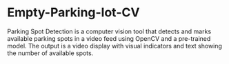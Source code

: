 # Empty-Parking-lot-CV
Parking Spot Detection is a computer vision tool that detects and marks available parking spots in a video feed using OpenCV and a pre-trained model. The output is a video display with visual indicators and text showing the number of available spots.
